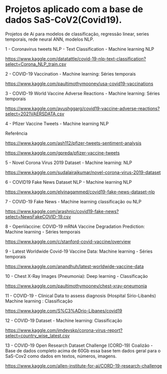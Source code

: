 # Projetos aplicado com a base de dados SaS-CoV2(Covid19).
Projetos de Ai para modelos de classificação, regressão linear, series temporais, rede neural ANN, modelos NLP.


1 - Coronavirus tweets NLP - Text Classification - Machine learning NLP

https://www.kaggle.com/datatattle/covid-19-nlp-text-classification?select=Corona_NLP_train.csv

2 - COVID-19 Vaccination - Machine learning: Séries temporais

https://www.kaggle.com/paultimothymooney/usa-covid19-vaccinations

3 - COVID-19 World Vaccine Adverse Reactions - Machine learning: Séries temporais 

https://www.kaggle.com/ayushggarg/covid19-vaccine-adverse-reactions?select=2021VAERSDATA.csv

4 - Pfizer Vaccine Tweets - Machine learning NLP

Referência

https://www.kaggle.com/ash112/pfizer-tweets-sentiment-analysis

https://www.kaggle.com/gpreda/pfizer-vaccine-tweets

5 - Novel Corona Virus 2019 Dataset - Machine learning: NLP

https://www.kaggle.com/sudalairajkumar/novel-corona-virus-2019-dataset

6 - COVID19 Fake News Dataset NLP - Machine learning NLP

https://www.kaggle.com/elvinagammed/covid19-fake-news-dataset-nlp

7 - COVID-19 Fake News - Machine learning classificação ou NLP

https://www.kaggle.com/arashnic/covid19-fake-news?select=NewsFakeCOVID-19.csv

8 - OpenVaccine: COVID-19 mRNA Vaccine Degradation Prediction: Machine learning - Séries temporais

https://www.kaggle.com/c/stanford-covid-vaccine/overview

9 - Latest Worldwide Covid-19 Vaccine Data: Machine learning - Séries temporais

https://www.kaggle.com/anandhuh/latest-worldwide-vaccine-data

10 - Chest X-Ray Images (Pneumonia): Deep learning - Classificação

https://www.kaggle.com/paultimothymooney/chest-xray-pneumonia

11 - COVID-19 - Clinical Data to assess diagnosis (Hospital Sírio-Libanês) Machine learning : Classificação

https://www.kaggle.com/S%C3%ADrio-Libanes/covid19

12 - COVID-19 Dataset - Machine learning: Classificação 

https://www.kaggle.com/imdevskp/corona-virus-report?select=country_wise_latest.csv

13 - COVID-19 Open Research Dataset Challenge (CORD-19) Coalizão - Base de dados completo acima de 60Gb essa base tem dados geral para o SaS-Cov2 como dados em textos, números, imagens.

https://www.kaggle.com/allen-institute-for-ai/CORD-19-research-challenge
